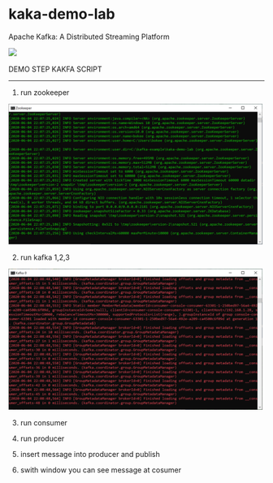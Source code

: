 # kaka-demo-lab
Apache Kafka: A Distributed Streaming Platform

<img src="https://kafka.apache.org/images/kafka_diagram.png" width="400">

DEMO STEP KAKFA SCRIPT
<br>
__________________________________

1. run zookeeper<br>
<img src="https://raw.githubusercontent.com/tarathep/kaka-demo-lab/master/img/cmd_z.PNG" width="500">

2. run kafka 1,2,3<br>
<img src="https://raw.githubusercontent.com/tarathep/kaka-demo-lab/master/img/cmd_k.PNG" width="500">

3. run consumer<br>

4. run producer<br>

5. insert message into producer and publish<br>

6. swith window you can see message at cosumer<br>

